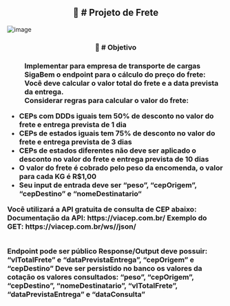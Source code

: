  <h2 align="center">🚀 # Projeto de Frete</h2>

![image](https://user-images.githubusercontent.com/48605830/152583270-ba24ad67-a746-42c2-b0fd-7ecf31aa5fa7.png)

<h3 align="center"> 📑 # Objetivo<h3>
 
 <dl>
<dd>Implementar para empresa de transporte de cargas SigaBem o endpoint para o cálculo do preço do frete:</dd>

<dd>Você deve calcular o valor total do frete e a data prevista da entrega.</dd>

<dd>Considerar regras para calcular o valor do frete:</dd>

- CEPs com DDDs iguais tem 50% de desconto no valor do frete e entrega prevista de 1 dia
- CEPs de estados iguais tem 75% de desconto no valor do frete e entrega prevista de 3 dias
- CEPs de estados diferentes não deve ser aplicado o desconto no valor do frete e entrega prevista de 10 dias
- O valor do frete é cobrado pelo peso da encomenda, o valor para cada KG é R$1,00
- Seu input de entrada deve ser “peso”, “cepOrigem”, “cepDestino” e “nomeDestinatario“

<dt>Você utilizará a API gratuita de consulta de CEP abaixo: Documentação da API: https://viacep.com.br/ Exemplo do GET: https://viacep.com.br/ws/<CEP_A_CONSULTAR>/json/</dt>
 <br>

<p>Endpoint pode ser público Response/Output deve possuir: “vlTotalFrete” e “dataPrevistaEntrega”, “cepOrigem” e “cepDestino” Deve ser persistido no banco os valores da cotação os valores consultados: “peso”, “cepOrigem”, “cepDestino”, “nomeDestinatario”, “vlTotalFrete”, “dataPrevistaEntrega” e “dataConsulta”</p>
 </dl>
